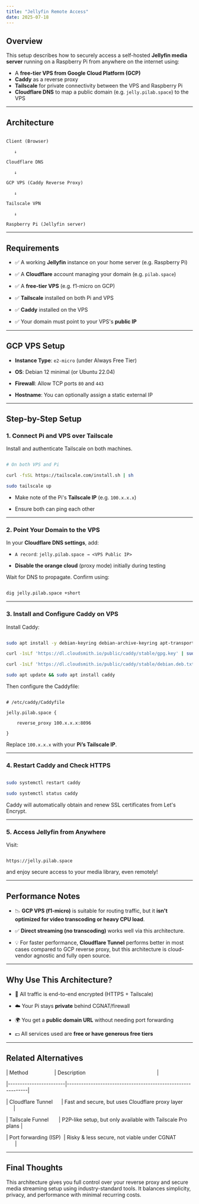 ```yaml
---
title: "Jellyfin Remote Access"
date: 2025-07-18
---
```

## Overview  

This setup describes how to securely access a self-hosted **Jellyfin media server** running on a Raspberry Pi from anywhere on the internet using:

- A **free-tier VPS from Google Cloud Platform (GCP)**
- **Caddy** as a reverse proxy
- **Tailscale** for private connectivity between the VPS and Raspberry Pi
- **Cloudflare DNS** to map a public domain (e.g. `jelly.pilab.space`) to the VPS
---
## Architecture

```text

Client (Browser)

   ↓

Cloudflare DNS

   ↓

GCP VPS (Caddy Reverse Proxy)

   ↓

Tailscale VPN

   ↓

Raspberry Pi (Jellyfin server)

```

---
## Requirements

- ✅ A working **Jellyfin** instance on your home server (e.g. Raspberry Pi)

- ✅ A **Cloudflare** account managing your domain (e.g. `pilab.space`)

- ✅ A **free-tier VPS** (e.g. f1-micro on GCP)

- ✅ **Tailscale** installed on both Pi and VPS

- ✅ **Caddy** installed on the VPS

- ✅ Your domain must point to your VPS's **public IP**

---
## GCP VPS Setup

- **Instance Type**: `e2-micro` (under Always Free Tier)

- **OS**: Debian 12 minimal (or Ubuntu 22.04)

- **Firewall**: Allow TCP ports `80` and `443`

- **Hostname**: You can optionally assign a static external IP

---

## Step-by-Step Setup

### 1. Connect Pi and VPS over Tailscale

Install and authenticate Tailscale on both machines.

```bash

# On both VPS and Pi

curl -fsSL https://tailscale.com/install.sh | sh

sudo tailscale up

```

  

- Make note of the Pi's **Tailscale IP** (e.g. `100.x.x.x`)

- Ensure both can ping each other
---
### 2. Point Your Domain to the VPS

In your **Cloudflare DNS settings**, add:

- `A record`: `jelly.pilab.space → <VPS Public IP>`

- **Disable the orange cloud** (proxy mode) initially during testing

Wait for DNS to propagate. Confirm using:  

```bash

dig jelly.pilab.space +short

```
  

---
### 3. Install and Configure Caddy on VPS

  
Install Caddy:


```bash

sudo apt install -y debian-keyring debian-archive-keyring apt-transport-https

curl -1sLf 'https://dl.cloudsmith.io/public/caddy/stable/gpg.key' | sudo gpg --dearmor -o /usr/share/keyrings/caddy-stable-archive-keyring.gpg

curl -1sLf 'https://dl.cloudsmith.io/public/caddy/stable/debian.deb.txt' | sudo tee /etc/apt/sources.list.d/caddy-stable.list

sudo apt update && sudo apt install caddy

```

  
Then configure the Caddyfile:


```caddyfile

# /etc/caddy/Caddyfile

jelly.pilab.space {

    reverse_proxy 100.x.x.x:8096

}

```
  

Replace `100.x.x.x` with your **Pi’s Tailscale IP**.

---
### 4. Restart Caddy and Check HTTPS

```bash

sudo systemctl restart caddy

sudo systemctl status caddy

```

  
Caddy will automatically obtain and renew SSL certificates from Let's Encrypt.

---
### 5. Access Jellyfin from Anywhere

Visit:

```

https://jelly.pilab.space

```

and enjoy secure access to your media library, even remotely!

---

## Performance Notes

  
- 📉 **GCP VPS (f1-micro)** is suitable for routing traffic, but it **isn't optimized for video transcoding or heavy CPU load**.

- ✅ **Direct streaming (no transcoding)** works well via this architecture.

- 💡 For faster performance, **Cloudflare Tunnel** performs better in most cases compared to GCP reverse proxy, but this architecture is cloud-vendor agnostic and fully open source.
  
---
## Why Use This Architecture?

- 🔐 All traffic is end-to-end encrypted (HTTPS + Tailscale)

- ☁️ Your Pi stays **private** behind CGNAT/firewall

- 🌍 You get a **public domain URL** without needing port forwarding

- 💵 All services used are **free or have generous free tiers**

---
## Related Alternatives

  
| Method                  | Description                                                 |

|------------------------|-------------------------------------------------------------|

| Cloudflare Tunnel      | Fast and secure, but uses Cloudflare proxy layer            |

| Tailscale Funnel       | P2P-like setup, but only available with Tailscale Pro plans |

| Port forwarding (ISP)  | Risky & less secure, not viable under CGNAT                 |

---
## Final Thoughts

This architecture gives you full control over your reverse proxy and secure media streaming setup using industry-standard tools. It balances simplicity, privacy, and performance with minimal recurring costs.